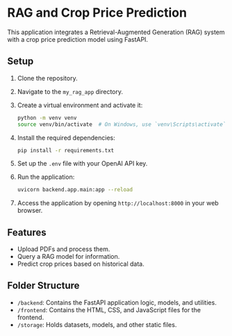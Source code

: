 # RAG and Crop Price Prediction

This application integrates a Retrieval-Augmented Generation (RAG) system with a crop price prediction model using FastAPI.

## Setup

1. Clone the repository.
2. Navigate to the `my_rag_app` directory.
3. Create a virtual environment and activate it:
    ```bash
    python -m venv venv
    source venv/bin/activate  # On Windows, use `venv\Scripts\activate`
    ```
4. Install the required dependencies:
    ```bash
    pip install -r requirements.txt
    ```
5. Set up the `.env` file with your OpenAI API key.

6. Run the application:
    ```bash
    uvicorn backend.app.main:app --reload
    ```

7. Access the application by opening `http://localhost:8000` in your web browser.

## Features

- Upload PDFs and process them.
- Query a RAG model for information.
- Predict crop prices based on historical data.

## Folder Structure

- `/backend`: Contains the FastAPI application logic, models, and utilities.
- `/frontend`: Contains the HTML, CSS, and JavaScript files for the frontend.
- `/storage`: Holds datasets, models, and other static files.
